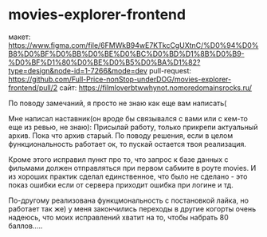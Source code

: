 # movies-explorer-frontend
макет: https://www.figma.com/file/6FMWkB94wE7KTkcCgUXtnC/%D0%94%D0%B8%D0%BF%D0%BB%D0%BE%D0%BC%D0%BD%D1%8B%D0%B9-%D0%BF%D1%80%D0%BE%D0%B5%D0%BA%D1%82?type=design&node-id=1-7266&mode=dev
pull-request: https://github.com/Full-Price-nonStop-underDOG/movies-explorer-frontend/pull/2
сайт: https://filmloverbtwwhynot.nomoredomainsrocks.ru/


По поводу замечаний, я просто не знаю как еще вам написать(

Мне написал наставник(он вроде бы связывался с вами или с кем-то еще из ревью, не знаю): Присылай работу, только прикрепи актуальный архив. Пока что архив старый. 
По поводу решения, если в целом функциональность работает ок, то пускай остается твоя реализация.

Кроме этого исправил пункт про то, что запрос к базе данных с фильмами должен отправляться при первом сабмите в роуте movies. И из хороших практик сделал единственное, что было не сделано - это показ ошибки если от сервера приходит ошибка при логине и тд.

По-другому реализована функцмональность с постановкой лайка, но работает так же) у меня закончились переходы в другие когорты очень надеюсь, что моих исправлений хватит на то, чтобы набрать 80 баллов.....
